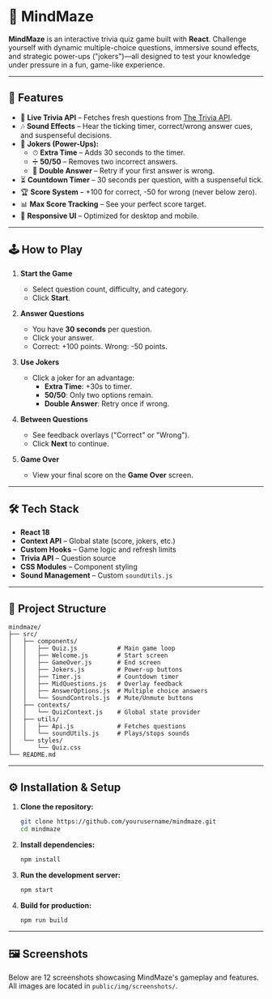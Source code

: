 # 🧠 MindMaze

**MindMaze** is an interactive trivia quiz game built with **React**. Challenge yourself with dynamic multiple-choice questions, immersive sound effects, and strategic power-ups ("jokers")—all designed to test your knowledge under pressure in a fun, game-like experience.

---

## 🚀 Features

- 🎯 **Live Trivia API** – Fetches fresh questions from [The Trivia API](https://the-trivia-api.com/).
- 🎶 **Sound Effects** – Hear the ticking timer, correct/wrong answer cues, and suspenseful decisions.
- 🧩 **Jokers (Power-Ups):**
  - ⏱ **Extra Time** – Adds 30 seconds to the timer.
  - ➗ **50/50** – Removes two incorrect answers.
  - 🔁 **Double Answer** – Retry if your first answer is wrong.
- ⏳ **Countdown Timer** – 30 seconds per question, with a suspenseful tick.
- 🏆 **Score System** – +100 for correct, -50 for wrong (never below zero).
- 📊 **Max Score Tracking** – See your perfect score target.
- 📱 **Responsive UI** – Optimized for desktop and mobile.

---

## 🕹 How to Play

1. **Start the Game**

   - Select question count, difficulty, and category.
   - Click **Start**.

2. **Answer Questions**

   - You have **30 seconds** per question.
   - Click your answer.
   - Correct: +100 points. Wrong: -50 points.

3. **Use Jokers**

   - Click a joker for an advantage:
     - **Extra Time**: +30s to timer.
     - **50/50**: Only two options remain.
     - **Double Answer**: Retry once if wrong.

4. **Between Questions**

   - See feedback overlays ("Correct" or "Wrong").
   - Click **Next** to continue.

5. **Game Over**
   - View your final score on the **Game Over** screen.

---

## 🛠 Tech Stack

- **React 18**
- **Context API** – Global state (score, jokers, etc.)
- **Custom Hooks** – Game logic and refresh limits
- **Trivia API** – Question source
- **CSS Modules** – Component styling
- **Sound Management** – Custom `soundUtils.js`

---

## 📂 Project Structure

```
mindmaze/
├── src/
│   ├── components/
│   │   ├── Quiz.js           # Main game loop
│   │   ├── Welcome.js        # Start screen
│   │   ├── GameOver.js       # End screen
│   │   ├── Jokers.js         # Power-up buttons
│   │   ├── Timer.js          # Countdown timer
│   │   ├── MidQuestions.js   # Overlay feedback
│   │   ├── AnswerOptions.js  # Multiple choice answers
│   │   └── SoundControls.js  # Mute/Unmute buttons
│   ├── contexts/
│   │   └── QuizContext.js    # Global state provider
│   ├── utils/
│   │   ├── Api.js            # Fetches questions
│   │   └── soundUtils.js     # Plays/stops sounds
│   └── styles/
│       └── Quiz.css
└── README.md
```

---

## ⚙️ Installation & Setup

1. **Clone the repository:**

   ```bash
   git clone https://github.com/yourusername/mindmaze.git
   cd mindmaze
   ```

2. **Install dependencies:**

   ```bash
   npm install
   ```

3. **Run the development server:**

   ```bash
   npm start
   ```

4. **Build for production:**
   ```bash
   npm run build
   ```

---

## 🖼️ Screenshots

Below are 12 screenshots showcasing MindMaze's gameplay and features.  
All images are located in `public/img/screenshots/`.
